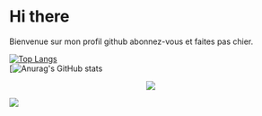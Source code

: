 # Hi there
Bienvenue sur mon profil github abonnez-vous et faites pas chier.

[![Top Langs](https://github-readme-stats.vercel.app/api/top-langs/?username=Cat-Man123&langs_count=5&layout=compact&theme=dark)](https://github.com/anuraghazra/github-readme-stats)<br>
[![Anurag's GitHub stats](https://github-readme-stats.vercel.app/api?username=Cat-Man123&show_icons=true&theme=dark)

<p align="center">
  <a href="https://skillicons.dev">
    <img src="https://skillicons.dev/icons?i=androidstudio,bash,c,css,dart,flask,flutter,github,html,idea,java,js,kotlin,linux,maven,mysql,php,py,qt,raspberrypi,selenium,tensorflow,vscode&perline=10" />
  </a>
</p>

![](https://komarev.com/ghpvc/?username=Cat-Man123&color=orange)
